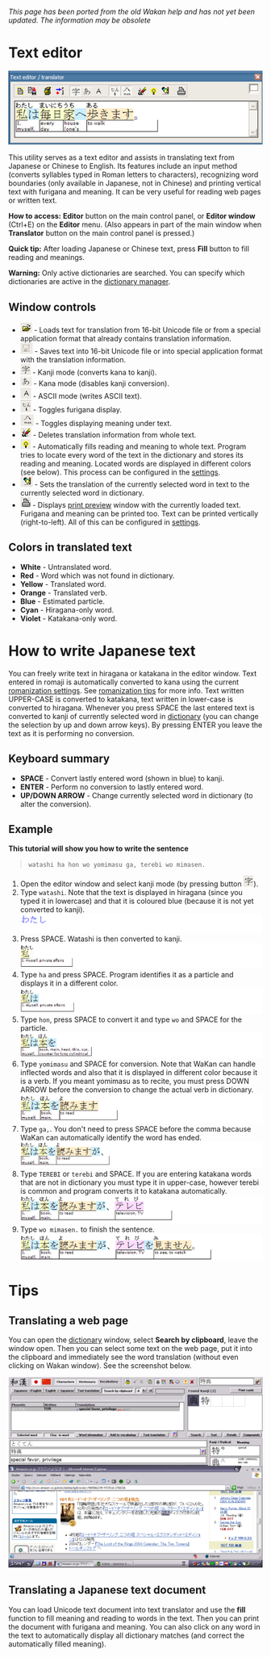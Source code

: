 _This page has been ported from the old Wakan help and has not yet been updated. The information may be obsolete_

# Text editor
![images/dicttranslate.png](images/dicttranslate.png)

This utility serves as a text editor and assists in translating text from Japanese or Chinese to English. Its features include an input method (converts syllables typed in Roman letters to characters), recognizing word boundaries (only available in Japanese, not in Chinese) and printing vertical text with furigana and meaning. It can be very useful for reading web pages or written text.

**How to access:** **Editor** button on the main control panel, or **Editor window** (Ctrl+E) on the **Editor** menu. (Also appears in part of the main window when **Translator** button on the main control panel is pressed.)

**Quick tip:** After loading Japanese or Chinese text, press **Fill** button to fill reading and meanings.

**Warning:** Only active dictionaries are searched. You can specify which dictionaries are active in the [dictionary manager](Dictionary#Dictionary_manager).

## Window controls
  * ![images/btn_transopen.png](images/btn_transopen.png) - Loads text for translation from 16-bit Unicode file or from a special application format that already contains translation information.
  * ![images/btn_transsave.png](images/btn_transsave.png) - Saves text into 16-bit Unicode file or into special application format with the translation information.
  * ![images/btn_transkanji.png](images/btn_transkanji.png) - Kanji mode (converts kana to kanji).
  * ![images/btn_transkana.png](images/btn_transkana.png) - Kana mode (disables kanji conversion).
  * ![images/btn_transalpha.png](images/btn_transalpha.png) - ASCII mode (writes ASCII text).
  * ![images/btn_transfurig.png](images/btn_transfurig.png) - Toggles furigana display.
  * ![images/btn_transmean.png](images/btn_transmean.png) - Toggles displaying meaning under text.
  * ![images/btn_transclear.png](images/btn_transclear.png) - Deletes translation information from whole text.
  * ![images/btn_transfill.png](images/btn_transfill.png) - Automatically fills reading and meaning to whole text. Program tries to locate every word of the text in the dictionary and stores its reading and meaning. Located words are displayed in different colors (see below). This process can be configured in the [settings](Settings#Editor).
  * ![images/btn_transchange.png](images/btn_transchange.png) - Sets the translation of the currently selected word in text to the currently selected word in dictionary.
  * ![images/btn_transprint.png](images/btn_transprint.png) - Displays [print preview](MainWindow#Printing) window with the currently loaded text. Furigana and meaning can be printed too. Text can be printed vertically (right-to-left). All of this can be configured in [settings](Settings#Editor).

## Colors in translated text
  * **White** - Untranslated word.
  * **Red** - Word which was not found in dictionary.
  * **Yellow** - Translated word.
  * **Orange** - Translated verb.
  * **Blue** - Estimated particle.
  * **Cyan** - Hiragana-only word.
  * **Violet** - Katakana-only word.

# How to write Japanese text
You can freely write text in hiragana or katakana in the editor window. Text entered in romaji is automatically converted to kana using the current [romanization settings](Settings#Romanization). See [romanization tips](Settings#Romanization) for more info. Text written UPPER-CASE is converted to katakana, text written in lower-case is converted to hiragana. Whenever you press SPACE the last entered text is converted to kanji of currently selected word in [dictionary](Dictionary) (you can change the selection by up and down arrow keys). By pressing ENTER you leave the text as it is performing no conversion.

## Keyboard summary
  * **SPACE** - Convert lastly entered word (shown in blue) to kanji.
  * **ENTER** - Perform no conversion to lastly entered word.
  * **UP/DOWN ARROW** - Change currently selected word in dictionary (to alter the conversion).

## Example
**This tutorial will show you how to write the sentence**
> `watashi ha hon wo yomimasu ga, terebi wo mimasen.`

  1. Open the editor window and select kanji mode (by pressing button ![images/btn_transkanji.png](images/btn_transkanji.png)).
  1. Type `watashi`. Note that the text is displayed in hiragana (since you typed it in lowercase) and that it is coloured blue (because it is not yet converted to kanji).
    ![images/tutorial1.png](images/tutorial1.png)
  1. Press SPACE. Watashi is then converted to kanji.
    ![images/tutorial2.png](images/tutorial2.png)
  1. Type `ha` and press SPACE. Program identifies it as a particle and displays it in a different color.
    ![images/tutorial3.png](images/tutorial3.png)
  1. Type `hon`, press SPACE to convert it and type `wo` and SPACE for the particle.
    ![images/tutorial4.png](images/tutorial4.png)
  1. Type `yomimasu` and SPACE for conversion. Note that WaKan can handle inflected words and also that it is displayed in different color because it is a verb. If you meant yomimasu as to recite, you must press DOWN ARROW before the conversion to change the actual verb in dictionary.
    ![images/tutorial5.png](images/tutorial5.png)
  1. Type `ga,`. You don't need to press SPACE before the comma because WaKan can automatically identify the word has ended.
    ![images/tutorial6.png](images/tutorial6.png)
  1. Type `TEREBI` or `terebi` and SPACE. If you are entering katakana words that are not in dictionary you must type it in upper-case, however terebi is common and program converts it to katakana automatically.
    ![images/tutorial7.png](images/tutorial7.png)
  1. Type `wo mimasen.` to finish the sentence.
    ![images/tutorial8.png](images/tutorial8.png)

# Tips

## Translating a web page
You can open the [dictionary](Dictionary) window, select **Search by clipboard**, leave the window open. Then you can select some text on the web page, put it into the clipboard and immediately see the word translation (without even clicking on Wakan window). See the screenshot below.

![images/shot_translateweb.png](images/shot_translateweb.png)

## Translating a Japanese text document
You can load Unicode text document into text translator and use the **fill** function to fill meaning and reading to words in the text. Then you can print the document with furigana and meaning. You can also click on any word in the text to automatically display all dictionary matches (and correct the automatically filled meaning).